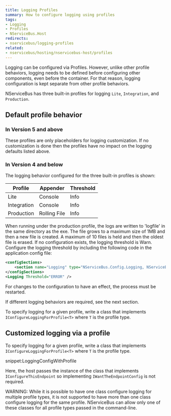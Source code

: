 ```yaml
---
title: Logging Profiles
summary: How to configure logging using profiles
tags:
- Logging
- Profiles
- NServiceBus.Host
redirects:
- nservicebus/logging-profiles
related:
- nservicebus/hosting/nservicebus-host/profiles
---
```


Logging can be configured via Profiles. However, unlike other profile behaviors, logging needs to be defined before configuring other components, even before the container. For that reason, logging configuration is kept separate from other profile behaviors.

NServiceBus has three built-in profiles for logging `Lite`, `Integration`, and `Production`.


## Default profile behavior


### In Version 5 and above

These profiles are only placeholders for logging customization. If no customization is done then the profiles have no impact on the logging defaults listed above.


### In Version 4 and below

The logging behavior configured for the three built-in profiles is shown:

| Profile     | Appender     | Threshold
|-------------|--------------|-----
| Lite        | Console      | Info                       
| Integration | Console      | Info
| Production  | Rolling File | Info

When running under the production profile, the logs are written to 'logfile' in the same directory as the exe. The file grows to a maximum size of 1MB and then a new file is created. A maximum of 10 files is held and then the oldest file is erased. If no configuration exists, the logging threshold is Warn. Configure the logging threshold by including the following code in the application config file:

```xml
<configSections>
	<section name="Logging" type="NServiceBus.Config.Logging, NServiceBus.Core" />
</configSections>
<Logging Threshold="ERROR" />
```

For changes to the configuration to have an effect, the process must be restarted.

If different logging behaviors are required, see the next section.

To specify logging for a given profile, write a class that implements `IConfigureLoggingForProfile<T>` where `T` is the profile type.


## Customized logging via a profile

To specify logging for a given profile, write a class that implements `IConfigureLoggingForProfile<T>` where `T` is the profile type.

snippet:LoggingConfigWithProfile

Here, the host passes the instance of the class that implements `IConfigureThisEndpoint` so implementing `IWantTheEndpointConfig` is not required.

WARNING: While it is possible to have one class configure logging for multiple profile types, it is not supported to have more than one class configure logging for the same profile. NServiceBus can allow only one of these classes for all profile types passed in the command-line.